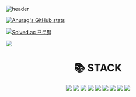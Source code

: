 

![header](https://capsule-render.vercel.app/api?&type=soft&color=gradient&customColorList=15&height=200&section=header&text=yxxnkxx_git&fontSize=30&animation=fadeIn)

[![Anurag's GitHub stats](https://github-readme-stats.vercel.app/api?username=yxxnkxx)](https://github.com/yxxnkxx/github-readme-stats) 

[![Solved.ac 프로필](http://mazassumnida.wtf/api/generate_badge?boj=leeykkk22)](https://solved.ac/leeykkk22)

<a href="https://code-master-s.tistory.com" target="_blank"><img
src="https://img.shields.io/badge/tistory-000000?style=for-the-badge&logo=TISTORY&logoColor=white"/></a></div>

<div align=center><h1>📚 STACK</h1></div>
<div align=center> 
<img src="https://img.shields.io/badge/java-007396?style=for-the-badge&logo=java&logoColor=white">
<img src="https://img.shields.io/badge/python-3776AB?style=for-the-badge&logo=python&logoColor=white">
<img src="https://img.shields.io/badge/html5-E34F26?style=for-the-badge&logo=html5&logoColor=white">
<img src="https://img.shields.io/badge/css-1572B6?style=for-the-badge&logo=css3&logoColor=white">
<img src="https://img.shields.io/badge/javascript-F7DF1E?style=for-the-badge&logo=javascript&logoColor=black">
<img src="https://img.shields.io/badge/mysql-4479A1?style=for-the-badge&logo=mysql&logoColor=white">
<img src="https://img.shields.io/badge/bootstrap-7952B3?style=for-the-badge&logo=bootstrap&logoColor=white">
<img src="https://img.shields.io/badge/github-181717?style=for-the-badge&logo=github&logoColor=white">
<img src="https://img.shields.io/badge/git-F05032?style=for-the-badge&logo=git&logoColor=white">

</div>
